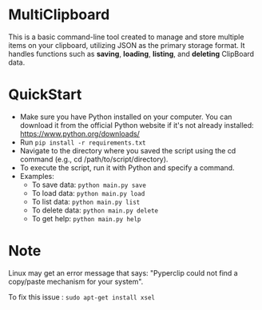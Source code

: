 # MultiClipboard

This is a basic command-line tool created to manage and store multiple items on your clipboard, utilizing JSON as the primary storage format. It handles functions such as **saving**, **loading**, **listing**, and **deleting** ClipBoard data.

# QuickStart
* Make sure you have Python installed on your computer. You can download it from the official Python website if it's not already installed: https://www.python.org/downloads/
* Run  ```pip install -r requirements.txt```
* Navigate to the directory where you saved the script using the cd command (e.g., cd /path/to/script/directory).
* To execute the script, run it with Python and specify a command.
*   Examples:
      * To save data:    ```python main.py save```
      * To load data:    ```python main.py load```
      * To list data:    ```python main.py list```
      * To delete data:  ```python main.py delete```
      * To get help:     ```python main.py help```

# Note  

Linux may get an error message that says: "Pyperclip could not find a copy/paste mechanism for your system".

To fix this issue :  ```sudo apt-get install xsel```
